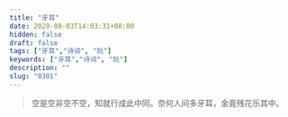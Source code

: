 ```yaml
---
title: "牙耳"
date: 2020-08-03T14:03:31+08:00
hidden: false
draft: false
tags: ["牙耳","诗词", "玩"]
keywords: ["牙耳","诗词", "玩"]
description: ""
slug: "0301"
---
```


> 空是空非空不空，知就行成此中同。奈何人间多牙耳，金竟残花乐其中。
<!--more-->